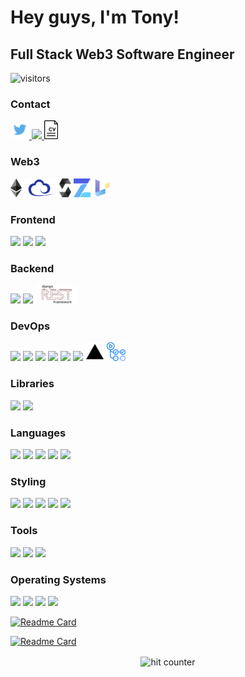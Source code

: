 # Hey guys, I'm Tony!
## Full Stack Web3 Software Engineer

<!-- ![Tony's GitHub Stats](https://github-readme-stats.vercel.app/api?username=tonydattolo&show_icons=true&theme=radical)

![Tony's GitHub Stats](https://github-readme-stats.vercel.app/api/top-langs/?username=tonydattolo&show_icons=true&theme=radical) -->

![visitors](https://visitor-badge.glitch.me/badge?page_id=tonydattolo.visitor-badge)

### Contact
<div>
  <a href="https://twitter.com/tonyddattolo">
    <img height="30px" width="auto" src="./devicons/twitter.png">
  </a>
  <a href="mailto:anthonydattolo@gmail.com">
    <img height="30px" width="auto" src="https://img.icons8.com/external-nawicon-outline-color-nawicon/64/000000/external-email-communication-nawicon-outline-color-nawicon-2.png"/>
  </a>
  <a href="https://www.tonydattolo.com/resume/Resume%20of%20Tony%20Dattolo.pdf">
    <img height="30px" width="auto" src="./images/cv-logo.png">
  </a>

</div>

### Web3
<div>
  <img height="30px" width="auto" src="./devicons/ethereum-logo.png" />
  <img height="30px" width="auto" src="./devicons/ethersJS-logo.png" />
  <img height="30px" width="auto" src="./devicons/solidity-logo.png" />
  <img height="30px" width="auto" src="./devicons/openzeppelin-logo-2909FE553F-seeklogo.com.png" />
  <img height="30px" width="auto" src="./devicons/useDapp-logo.png" />

</div>


### Frontend
<div>
  <img height="30px" width="auto" src="https://cdn.jsdelivr.net/gh/devicons/devicon/icons/react/react-original.svg" />
  <img height="30px" width="auto" src="https://cdn.jsdelivr.net/gh/devicons/devicon/icons/nextjs/nextjs-original.svg" />
  <img height="30px" width="auto" src="https://cdn.jsdelivr.net/gh/devicons/devicon/icons/redux/redux-original.svg" />
</div>

### Backend
<div>
  <img height="30px" width="auto" src="https://cdn.jsdelivr.net/gh/devicons/devicon/icons/postgresql/postgresql-original.svg"/>
  <img height="30px" width="auto" src="https://cdn.jsdelivr.net/gh/devicons/devicon/icons/django/django-original.svg"/>
  <img height="30px" width="auto" src="./devicons/DRF-logo.png"/>
</div>

### DevOps
<div>
  <img height="30px" width="auto" src="https://cdn.jsdelivr.net/gh/devicons/devicon/icons/git/git-original.svg" />
  <img height="30px" width="auto" src="https://cdn.jsdelivr.net/gh/devicons/devicon/icons/docker/docker-original.svg" />
  <img height="30px" width="auto" src="https://cdn.jsdelivr.net/gh/devicons/devicon/icons/npm/npm-original-wordmark.svg" />
  <img height="30px" width="auto" src="https://cdn.jsdelivr.net/gh/devicons/devicon/icons/github/github-original.svg" />
  <img height="30px" width="auto" src="https://cdn.jsdelivr.net/gh/devicons/devicon/icons/heroku/heroku-plain.svg" />
  <img height="30px" width="auto" src="https://cdn.jsdelivr.net/gh/devicons/devicon/icons/jest/jest-plain.svg" />
  <img height="30px" width="auto" src="./devicons/vercel.png" />
  <img height="30px" width="auto" src="./devicons/github-actions.png" />

</div>

### Libraries
<div>
  <img height="30px" width="auto" src="https://cdn.jsdelivr.net/gh/devicons/devicon/icons/pandas/pandas-original.svg" />
  <img height="30px" width="auto" src="https://cdn.jsdelivr.net/gh/devicons/devicon/icons/numpy/numpy-original.svg" />
</div>

### Languages
<div>
  <img height="30px" width="auto" src="https://cdn.jsdelivr.net/gh/devicons/devicon/icons/python/python-original.svg" />
  <img height="30px" width="auto" src="https://cdn.jsdelivr.net/gh/devicons/devicon/icons/javascript/javascript-original.svg" />
  <img height="30px" width="auto" src="https://cdn.jsdelivr.net/gh/devicons/devicon/icons/java/java-original.svg" />
  <img height="30px" width="auto" src="https://cdn.jsdelivr.net/gh/devicons/devicon/icons/swift/swift-original.svg" />
  <img height="30px" width="auto" src="https://cdn.jsdelivr.net/gh/devicons/devicon/icons/c/c-original.svg" />
</div>

### Styling
<div>
  <img height="30px" width="auto" src="https://cdn.jsdelivr.net/gh/devicons/devicon/icons/html5/html5-original-wordmark.svg" />
  <img height="30px" width="auto" src="https://cdn.jsdelivr.net/gh/devicons/devicon/icons/css3/css3-original-wordmark.svg" />
  <img height="30px" width="auto" src="https://cdn.jsdelivr.net/gh/devicons/devicon/icons/sass/sass-original.svg" />
  <img height="30px" width="auto" src="https://cdn.jsdelivr.net/gh/devicons/devicon/icons/bootstrap/bootstrap-original.svg" />
  <img height="30px" width="auto" src="https://cdn.jsdelivr.net/gh/devicons/devicon/icons/markdown/markdown-original.svg" />
</div>

### Tools
<div>
  <img height="30px" width="auto" src="https://cdn.jsdelivr.net/gh/devicons/devicon/icons/slack/slack-original.svg" />
  <img height="30px" width="auto" src="https://cdn.jsdelivr.net/gh/devicons/devicon/icons/jira/jira-original.svg" />
  <img height="30px" width="auto" src="https://cdn.jsdelivr.net/gh/devicons/devicon/icons/xd/xd-plain.svg" />
</div>

### Operating Systems
<div>
  <img height="30px" width="auto" src="https://cdn.jsdelivr.net/gh/devicons/devicon/icons/ubuntu/ubuntu-plain.svg" />
  <img height="30px" width="auto" src="https://cdn.jsdelivr.net/gh/devicons/devicon/icons/bash/bash-original.svg" />
  <img height="30px" width="auto" src="https://cdn.jsdelivr.net/gh/devicons/devicon/icons/linux/linux-original.svg" />
  <img height="30px" width="auto" src="https://cdn.jsdelivr.net/gh/devicons/devicon/icons/windows8/windows8-original.svg" />
</div>



[![Readme Card](https://github-readme-stats.vercel.app/api/pin/?username=tonydattolo&repo=TwitterClone)](https://github.com/tonydattolo/TwitterClone)

[![Readme Card](https://github-readme-stats.vercel.app/api/pin/?username=tonydattolo&repo=web3social)](https://github.com/anuraghazra/github-readme-stats)


<div align="center">
<p></p>
<img src="https://profile-counter.glitch.me/tonydattolo/count.svg" alt="hit counter" align="center">
</div>
